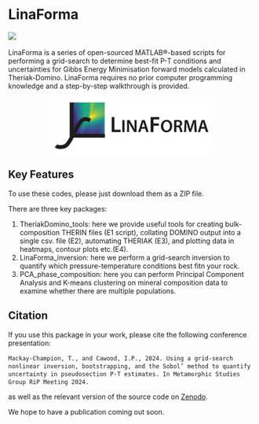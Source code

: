 # LinaForma

  <!-- License -->
  <a href="https://www.gnu.org/licenses/gpl-3.0">
    <img src="https://img.shields.io/badge/License-GPLv3-blue.svg" />
  </a>
</p>

LinaForma is a series of open-sourced MATLAB®-based scripts for performing a grid-search to determine best-fit P-T conditions and uncertainties for Gibbs Energy Minimisation forward models calculated in Theriak-Domino. LinaForma requires no prior computer programming knowledge and a step-by-step walkthrough is provided.

 <p align="center">
<img src="https://github.com/TMackay-Champion/LinaForma/blob/05e58a21e651066dc0452beaa799e8eab52530d0/images/logo_heatmap.jpg", width="65%">
</p>


Key Features
--------
To use these codes, please just download them as a ZIP file.

There are three key packages:
1) TheriakDomino_tools: here we provide useful tools for creating bulk-composition THERIN files (E1 script), collating DOMINO output into a single csv. file (E2), automating THERIAK (E3), and plotting data in heatmaps, contour plots etc.(E4).
2) LinaForma_inversion: here we perform a grid-search inversion to quantify which pressure-temperature conditions best fitn your rock.
3) PCA_phase_composition: here you can perform Principal Component Analysis and K-means clustering on mineral composition data to examine whether there are multiple populations.


Citation
--------
If you use this package in your work, please cite the following conference presentation:

```console
Mackay-Champion, T., and Cawood, I.P., 2024. Using a grid-search nonlinear inversion, bootstrapping, and the Sobol’ method to quantify uncertainty in pseudosection P-T estimates. In Metamorphic Studies Group RiP Meeting 2024.
```
as well as the relevant version of the source code on [Zenodo](https://doi.org/10.5281/zenodo.4....).

We hope to have a publication coming out soon.
